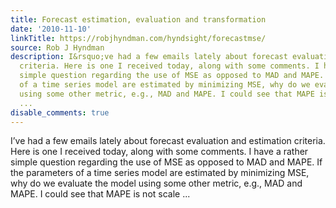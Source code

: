 ```yaml
---
title: Forecast estimation, evaluation and transformation
date: '2010-11-10'
linkTitle: https://robjhyndman.com/hyndsight/forecastmse/
source: Rob J Hyndman
description: I&rsquo;ve had a few emails lately about forecast evaluation and estimation
  criteria. Here is one I received today, along with some comments. I have a rather
  simple question regarding the use of MSE as opposed to MAD and MAPE. If the parameters
  of a time series model are estimated by minimizing MSE, why do we evaluate the model
  using some other metric, e.g., MAD and MAPE. I could see that MAPE is not scale
  ...
disable_comments: true
---
```

I&rsquo;ve had a few emails lately about forecast evaluation and estimation criteria. Here is one I received today, along with some comments. I have a rather simple question regarding the use of MSE as opposed to MAD and MAPE. If the parameters of a time series model are estimated by minimizing MSE, why do we evaluate the model using some other metric, e.g., MAD and MAPE. I could see that MAPE is not scale ...